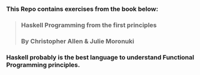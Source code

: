 ### This Repo contains exercises from the book below:  
> ### Haskell Programming from the first principles
> ### By Christopher Allen & Julie Moronuki

### Haskell probably is the best language to understand Functional Programming principles.
